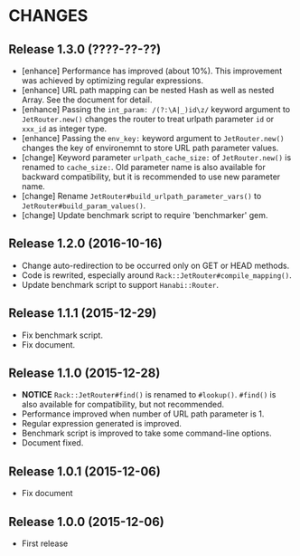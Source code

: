 CHANGES
=======


Release 1.3.0 (????-??-??)
--------------------------

* [enhance] Performance has improved (about 10%). This improvement was achieved by optimizing regular expressions.
* [enhance] URL path mapping can be nested Hash as well as nested Array. See the document for detail.
* [enhance] Passing the `int_param: /(?:\A|_)id\z/` keyword argument to `JetRouter.new()` changes the router to treat urlpath parameter `id` or `xxx_id` as integer type.
* [enhance] Passing the `env_key:` keyword argument to `JetRouter.new()` changes the key of environemnt to store URL path parameter values.
* [change] Keyword parameter `urlpath_cache_size:` of `JetRouter.new()` is renamed to `cache_size:`. Old parameter name is also available for backward compatibility, but it is recommended to use new parameter name.
* [change] Rename `JetRouter#build_urlpath_parameter_vars()` to `JetRouter#build_param_values()`.
* [change] Update benchmark script to require 'benchmarker' gem.


Release 1.2.0 (2016-10-16)
--------------------------

* Change auto-redirection to be occurred only on GET or HEAD methods.
* Code is rewrited, especially around `Rack::JetRouter#compile_mapping()`.
* Update benchmark script to support `Hanabi::Router`.


Release 1.1.1 (2015-12-29)
--------------------------

* Fix benchmark script.
* Fix document.


Release 1.1.0 (2015-12-28)
--------------------------

* **NOTICE** `Rack::JetRouter#find()` is renamed to `#lookup()`.
  `#find()` is also available for compatibility, but not recommended.
* Performance improved when number of URL path parameter is 1.
* Regular expression generated is improved.
* Benchmark script is improved to take some command-line options.
* Document fixed.


Release 1.0.1 (2015-12-06)
--------------------------

* Fix document


Release 1.0.0 (2015-12-06)
--------------------------

* First release
